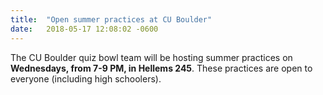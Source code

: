```yaml
---
title:  "Open summer practices at CU Boulder"
date:   2018-05-17 12:08:02 -0600
---
```


The CU Boulder quiz bowl team will be hosting summer practices on **Wednesdays,
from 7-9 PM, in Hellems 245**. These practices are open to everyone (including
high schoolers).
